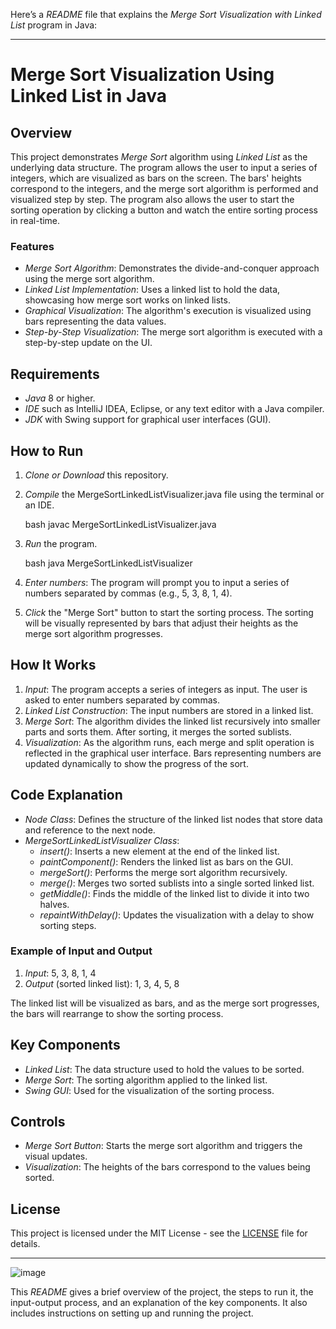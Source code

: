 Here’s a *README* file that explains the *Merge Sort Visualization with Linked List* program in Java:

---

# Merge Sort Visualization Using Linked List in Java

## Overview

This project demonstrates *Merge Sort* algorithm using *Linked List* as the underlying data structure. The program allows the user to input a series of integers, which are visualized as bars on the screen. The bars' heights correspond to the integers, and the merge sort algorithm is performed and visualized step by step. The program also allows the user to start the sorting operation by clicking a button and watch the entire sorting process in real-time.

### Features
- *Merge Sort Algorithm*: Demonstrates the divide-and-conquer approach using the merge sort algorithm.
- *Linked List Implementation*: Uses a linked list to hold the data, showcasing how merge sort works on linked lists.
- *Graphical Visualization*: The algorithm's execution is visualized using bars representing the data values.
- *Step-by-Step Visualization*: The merge sort algorithm is executed with a step-by-step update on the UI.

## Requirements

- *Java* 8 or higher.
- *IDE* such as IntelliJ IDEA, Eclipse, or any text editor with a Java compiler.
- *JDK* with Swing support for graphical user interfaces (GUI).

## How to Run

1. *Clone or Download* this repository.
2. *Compile* the MergeSortLinkedListVisualizer.java file using the terminal or an IDE.

   bash
   javac MergeSortLinkedListVisualizer.java
   

3. *Run* the program.

   bash
   java MergeSortLinkedListVisualizer
   

4. *Enter numbers*: The program will prompt you to input a series of numbers separated by commas (e.g., 5, 3, 8, 1, 4).
5. *Click* the "Merge Sort" button to start the sorting process. The sorting will be visually represented by bars that adjust their heights as the merge sort algorithm progresses.

## How It Works

1. *Input*: The program accepts a series of integers as input. The user is asked to enter numbers separated by commas.
2. *Linked List Construction*: The input numbers are stored in a linked list.
3. *Merge Sort*: The algorithm divides the linked list recursively into smaller parts and sorts them. After sorting, it merges the sorted sublists.
4. *Visualization*: As the algorithm runs, each merge and split operation is reflected in the graphical user interface. Bars representing numbers are updated dynamically to show the progress of the sort.

## Code Explanation

- *Node Class*: Defines the structure of the linked list nodes that store data and reference to the next node.
- *MergeSortLinkedListVisualizer Class*:
  - *insert()*: Inserts a new element at the end of the linked list.
  - *paintComponent()*: Renders the linked list as bars on the GUI.
  - *mergeSort()*: Performs the merge sort algorithm recursively.
  - *merge()*: Merges two sorted sublists into a single sorted linked list.
  - *getMiddle()*: Finds the middle of the linked list to divide it into two halves.
  - *repaintWithDelay()*: Updates the visualization with a delay to show sorting steps.

### Example of Input and Output

1. *Input*: 5, 3, 8, 1, 4
2. *Output* (sorted linked list): 1, 3, 4, 5, 8

The linked list will be visualized as bars, and as the merge sort progresses, the bars will rearrange to show the sorting process.

## Key Components
- *Linked List*: The data structure used to hold the values to be sorted.
- *Merge Sort*: The sorting algorithm applied to the linked list.
- *Swing GUI*: Used for the visualization of the sorting process.

## Controls
- *Merge Sort Button*: Starts the merge sort algorithm and triggers the visual updates.
- *Visualization*: The heights of the bars correspond to the values being sorted.

## License

This project is licensed under the MIT License - see the [LICENSE](LICENSE) file for details.

---
![image](https://github.com/user-attachments/assets/1a4cf48d-fb62-4459-93f3-6a324d09a6d6)

This *README* gives a brief overview of the project, the steps to run it, the input-output process, and an explanation of the key components. It also includes instructions on setting up and running the project.
